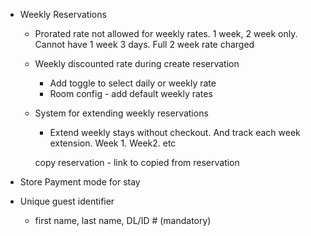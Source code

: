 - Weekly Reservations
	- Prorated rate not allowed for weekly rates. 1 week, 2 week only. Cannot have 1 week 3 days. Full 2 week rate charged
	- Weekly discounted rate during create reservation
		- Add toggle to select daily or weekly rate
		- Room config - add default weekly rates

	- System for extending weekly reservations
		- Extend weekly stays without checkout. And track each week extension. Week 1. Week2. etc 
			
		copy reservation - link to copied from reservation

- Store Payment mode for stay

- Unique guest identifier
	- first name, last name, DL/ID # (mandatory) 